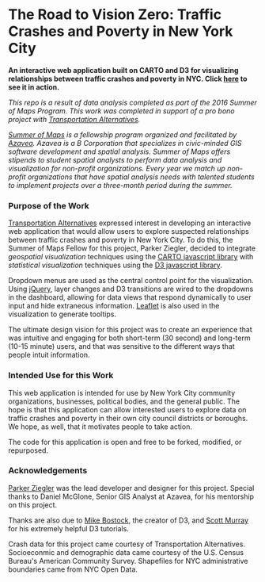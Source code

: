 # The Road to Vision Zero: Traffic Crashes and Poverty in New York City
**An interactive web application built on CARTO and D3 for visualizing relationships between traffic crashes and poverty in NYC. Click [here](https://parkerziegler.github.io/transalt-visionzero-app/) to see it in action.**

*This repo is a result of data analysis completed as part of the 2016 Summer of Maps Program. This work was completed in support of a pro bono project with [Transportation Alternatives](https://www.transalt.org/).*

*[Summer of Maps](http://www.summerofmaps.com/) is a fellowship program organized and facilitated by [Azavea](https://www.azavea.com/). Azavea is a B Corporation that specializes in civic-minded GIS software development and spatial analysis.*
*Summer of Maps offers stipends to student spatial analysts to perform data analysis and visualization for non-profit organizations. Every year we match up non-profit organizations that have spatial analysis needs with talented students to implement projects over a three-month period during the summer.*

### Purpose of the Work
[Transportation Alternatives](https://www.transalt.org/) expressed interest in developing an interactive web application that would allow users to explore suspected relationships between traffic crashes and poverty in New York City. To do this, the Summer of Maps Fellow for this project, Parker Ziegler, decided to integrate *geospatial visualization* techniques using the [CARTO javascript library](https://carto.com/docs/carto-engine/carto-js/) with *statistical visualization* techniques using the [D3 javascript library](https://d3js.org/).

Dropdown menus are used as the central control point for the visualization. Using [jQuery](https://jquery.com/), layer changes and D3 transitions are wired to the dropdowns in the dashboard, allowing for data views that respond dynamically to user input and hide extraneous information. [Leaflet](http://leafletjs.com/) is also used in the visualization to generate tooltips.

The ultimate design vision for this project was to create an experience that was intuitive and engaging for both short-term (30 second) and long-term (10-15 minute) users, and that was sensitive to the different ways that people intuit information. 

### Intended Use for this Work
This web application is intended for use by New York City community organizations, businesses, political bodies, and the general public. The hope is that this application can allow interested users to explore data on traffic crashes and poverty in their own city council districts or boroughs. We hope, as well, that it motivates people to take action.

The code for this application is open and free to be forked, modified, or repurposed.

### Acknowledgements
[Parker Ziegler](http://parkerziegler.com/) was the lead developer and designer for this project. Special thanks to Daniel McGlone, Senior GIS Analyst at Azavea, for his mentorship on this project.

Thanks are also due to [Mike Bostock](https://bost.ocks.org/mike/), the creator of D3, and [Scott Murray](http://alignedleft.com/tutorials) for his extremely helpful D3 tutorials.

Crash data for this project came courtesy of Transportation Alternatives. Socioeconmic and demographic data came courtesy of the U.S. Census Bureau's American Community Survey. Shapefiles for NYC administrative boundaries came from NYC Open Data.
